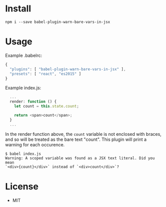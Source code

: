 
# Install

`npm i --save babel-plugin-warn-bare-vars-in-jsx`

# Usage

Example .babelrc:
```js
{
  "plugins": [ "babel-plugin-warn-bare-vars-in-jsx" ],
  "presets": [ "react", "es2015" ]
}
```

Example index.js:
```js
  ...
  render: function () {
    let count = this.state.count;

    return <span>count</span>;
  }
  ...
```

In the render function above, the `count` variable is not enclosed with braces, and so will be treated as the bare text "count". This plugin will print a warning for each occurence.

```
$ babel index.js
Warning: A scoped variable was found as a JSX text literal. Did you mean
`<div>{count}</div>` instead of `<div>count</div>`?
```

# License

* MIT
